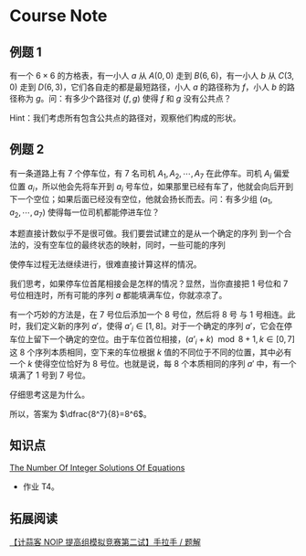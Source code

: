 # Course Note

## 例题 1

有一个 $6 \times 6$ 的方格表，有一小人 $a$ 从 $A(0,0)$ 走到 $B(6,6)$，有一小人 $b$ 从 $C(3,0)$ 走到 $D(6,3)$，它们各自走的都是最短路径，小人 $a$ 的路径称为 $f$，小人 $b$ 的路径称为 $g$。问：有多少个路径对 $(f,g)$ 使得 $f$ 和 $g$ 没有公共点？

Hint：我们考虑所有包含公共点的路径对，观察他们构成的形状。

## 例题 2

有一条道路上有 7 个停车位，有 7 名司机 $A_1,A_2,\cdots,A_7$ 在此停车。司机 $A_i$ 偏爱位置 $a_i$，所以他会先将车开到 $a_i$ 号车位，如果那里已经有车了，他就会向后开到下一个空位；如果后面已经没有空位，他就会扬长而去。问：有多少组 $(a_1,a_2,\cdots,a_7)$ 使得每一位司机都能停进车位？

本题直接计数似乎不是很可做。我们要尝试建立的是从一个确定的序列 到一个合法的，没有空车位的最终状态的映射，同时，一些可能的序列

使停车过程无法继续进行，很难直接计算这样的情况。

我们思考，如果停车位首尾相接会是怎样的情况？显然，当你直接把 1 号位和 7 号位相连时，所有可能的序列 $a$ 都能填满车位，你就凉凉了。

有一个巧妙的方法是，在 7 号位后添加一个 8 号位，然后将 8 号 与 1 号相连。此时，我们定义新的序列 $a'$，使得 $a’_i\in[1,8]$。对于一个确定的序列 $a'$，它会在停车位上留下一个确定的空位。由于车位首位相接，$(a’_i+k) \mod 8+1, k \in [0,7]$ 这 8 个序列本质相同，空下来的车位根据 $k$ 值的不同位于不同的位置，其中必有一个 $k$ 使得空位恰好为 8 号位。也就是说，每 8 个本质相同的序列 $a'$ 中，有一个填满了 1 号到 7 号位。

仔细思考这是为什么。

所以，答案为 $\dfrac{8^7}{8}=8^6$。

## 知识点

[The Number Of Integer Solutions Of Equations](https://math.stackexchange.com/questions/919676/the-number-of-integer-solutions-of-equations)

- 作业 T4。

## 拓展阅读

[【计蒜客 NOIP 提高组模拟竞赛第二试】手拉手 / 题解](https://1drv.ms/b/s!AsRq390JeYigjPhNHVUKJ2d-eGVwOg)

